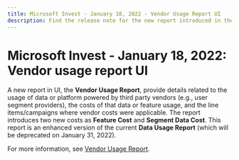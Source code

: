 ```yaml
---
title: Microsoft Invest - January 18, 2022 - Vendor Usage Report UI
description: Find the release note for the new report introduced in the UI - Vendor Usage Report.
---
```


# Microsoft Invest - January 18, 2022: Vendor usage report UI

A new report in UI, the **Vendor Usage Report**, provide details related to the usage of data or platform powered by third party vendors (e.g., user segment providers), the costs of that data or feature usage, and the line items/campaigns where vendor costs were applicable. The report introduces two new costs as **Feature Cost** and **Segment Data Cost**. This report is an enhanced version of the current **Data Usage Report** (which will be deprecated on January 31, 2022).

For more information, see [Vendor Usage Report](vendor-usage-report.md).
